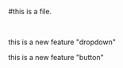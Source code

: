 <p>#this is a file.<p>
<br>
<p>this is a new feature "dropdown"<p>
<p>this is a new feature "button"<p>
